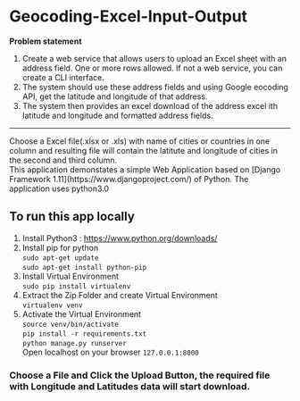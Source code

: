# Geocoding-Excel-Input-Output
<b>Problem statement</b><br>
1. Create a web service that allows users to upload an Excel sheet with an address field. One or more rows allowed. If not a web service, you can create a CLI interface.<br>
2. The system should use these address fields and using Google eocoding API, get the latitude and longitude of that address. <br>
3. The system then provides an excel download of the address excel ith latitude and longitude and formatted address fields.<br>
  <hr>
Choose a Excel file(.xlsx or .xls) with name of cities or countries in one column and resulting file will contain the latitute and longitude of cities in the second and third column.<br>
This application demonstates a simple Web Application based on [Django Framework 1.11](https://www.djangoproject.com/) of Python. The application uses  python3.0

## To run this app locally
1. Install Python3 : https://www.python.org/downloads/
2. Install pip for python <br>
`sudo apt-get update` <br>
`sudo apt-get install python-pip`
3. Install Virtual Environment <br>
`sudo pip install virtualenv`
4. Extract the Zip Folder and create Virtual Environment<br>
`virtualenv venv` <br>
5. Activate the Virtual Environment <br>
`source venv/bin/activate` <br>
`pip install -r requirements.txt` <br>
`python manage.py runserver` <br>
Open localhost on your browser  `127.0.0.1:8000` <br>

### Choose a File and Click the Upload Button, the required file with Longitude and Latitudes data will start download.

